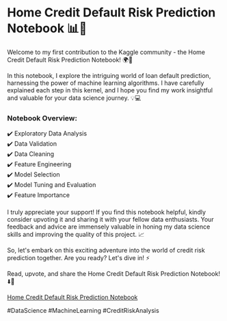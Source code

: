 # Home Credit Default Risk Prediction Notebook 📊🏦

Welcome to my first contribution to the Kaggle community - the Home Credit Default Risk Prediction Notebook! 🌍👋

In this notebook, I explore the intriguing world of loan default prediction, harnessing the power of machine learning algorithms. I have carefully explained each step in this kernel, and I hope you find my work insightful and valuable for your data science journey. 💡💻

### Notebook Overview:

✔️ Exploratory Data Analysis<br>
✔️ Data Validation<br>
✔️ Data Cleaning<br>
✔️ Feature Engineering<br>
✔️ Model Selection<br>
✔️ Model Tuning and Evaluation<br>
✔️ Feature Importance<br>
<br>
I truly appreciate your support! If you find this notebook helpful, kindly consider upvoting it and sharing it with your fellow data enthusiasts. Your feedback and advice are immensely valuable in honing my data science skills and improving the quality of this project. 📈

So, let's embark on this exciting adventure into the world of credit risk prediction together. Are you ready? Let's dive in! ⚡️

Read, upvote, and share the Home Credit Default Risk Prediction Notebook! ⬇️🔗

[Home Credit Default Risk Prediction Notebook](https://lnkd.in/e4zxB7v4)

#DataScience #MachineLearning #CreditRiskAnalysis
